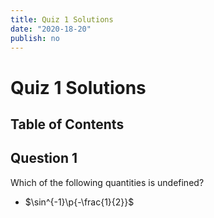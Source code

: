 ```yaml
---
title: Quiz 1 Solutions
date: "2020-18-20"
publish: no
---
```


# Quiz 1 Solutions

## Table of Contents

## Question 1

Which of the following quantities is undefined?

-   $\sin^{-1}\p{-\frac{1}{2}}$
